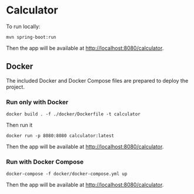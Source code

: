 # Calculator

To run locally:

```
mvn spring-boot:run
```

Then the app will be available at [http://localhost:8080/calculator](http://localhost:8080/calculator).

## Docker

The included Docker and Docker Compose files are prepared to deploy the project.

### Run only with Docker

```
docker build . -f ./docker/Dockerfile -t calculator
```

Then run it

```
docker run -p 8080:8080 calculator:latest
```

Then the app will be available at [http://localhost:8080/calculator](http://localhost:8080/calculator).

### Run with Docker Compose

```
docker-compose -f docker/docker-compose.yml up
```

Then the app will be available at [http://localhost:8080/calculator](http://localhost:8080/calculator).